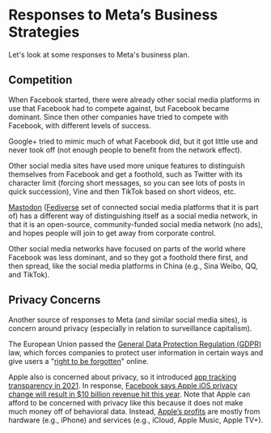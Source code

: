 # Responses to Meta’s Business Strategies

Let's look at some responses to Meta's business plan.

## Competition
When Facebook started, there were already other social media platforms in use that Facebook had to compete against, but Facebook became dominant. Since then other companies have tried to compete with Facebook, with different levels of success.

Google+ tried to mimic much of what Facebook did, but it got little use and never took off (not enough people to benefit from the network effect).

Other social media sites have used more unique features to distinguish themselves from Facebook and get a foothold, such as Twitter with its character limit (forcing short messages, so you can see lots of posts in quick succession), Vine and then TikTok based on short videos, etc.

[Mastodon](https://en.wikipedia.org/wiki/Mastodon_(software)) ([Fediverse](https://en.wikipedia.org/wiki/Fediverse) set of connected social media platforms that it is part of) has a different way of distinguishing itself as a social media network, in that it is an open-source, community-funded social media network (no ads), and hopes people will join to get away from corporate control.


Other social media networks have focused on parts of the world where Facebook was less dominant, and so they got a foothold there first, and then spread, like the social media platforms in China (e.g., Sina Weibo, QQ, and TikTok).

## Privacy Concerns
Another source of responses to Meta (and similar social media sites), is concern around privacy (especially in relation to surveillance capitalism).

The European Union passed the [General Data Protection Regulation (GDPR)](https://en.wikipedia.org/wiki/General_Data_Protection_Regulation) law, which forces companies to protect user information in certain ways and give users a "[right to be forgotten](https://en.wikipedia.org/wiki/Right_to_be_forgotten)" online.

Apple also is concerned about privacy, so it introduced [app tracking transparency in 2021](http://theverge.com/2021/12/11/22828713/apple-app-tracking-transparancy-psa-privacy-ads-cohorts). In response, [Facebook says Apple iOS privacy change will result in $10 billion revenue hit this year](https://www.cnbc.com/2022/02/02/facebook-says-apple-ios-privacy-change-will-cost-10-billion-this-year.html). Note that Apple can afford to be concerned with privacy like this because it does not make much money off of behavioral data. Instead, [Apple’s profits](https://www.investopedia.com/how-apple-makes-money-4798689) are mostly from hardware (e.g., iPhone) and services (e.g., iCloud, Apple Music, Apple TV+).
